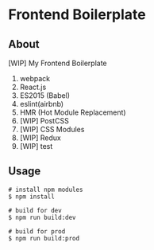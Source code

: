 # Frontend Boilerplate

## About

[WIP] My Frontend Boilerplate

1. webpack
1. React.js
1. ES2015 (Babel)
1. eslint(airbnb)
1. HMR (Hot Module Replacement)
1. [WIP] PostCSS
1. [WIP] CSS Modules
1. [WIP] Redux
1. [WIP] test

## Usage

```
# install npm modules
$ npm install

# build for dev 
$ npm run build:dev

# build for prod
$ npm run build:prod
```
